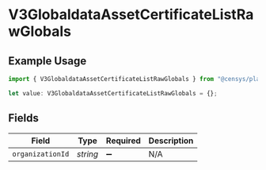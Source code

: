 # V3GlobaldataAssetCertificateListRawGlobals

## Example Usage

```typescript
import { V3GlobaldataAssetCertificateListRawGlobals } from "@censys/platform-sdk/models/operations";

let value: V3GlobaldataAssetCertificateListRawGlobals = {};
```

## Fields

| Field              | Type               | Required           | Description        |
| ------------------ | ------------------ | ------------------ | ------------------ |
| `organizationId`   | *string*           | :heavy_minus_sign: | N/A                |